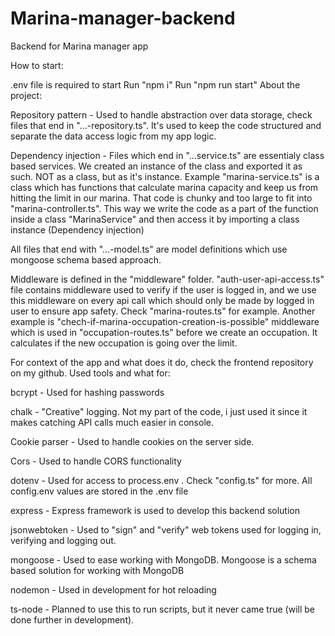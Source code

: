 # Marina-manager-backend
Backend for Marina manager app

How to start:

.env file is required to start
Run "npm i"
Run "npm run start"
About the project:

Repository pattern - Used to handle abstraction over data storage, check files that end in "...-repository.ts". It's used to keep the code structured and separate the data access logic from my app logic.

Dependency injection - Files which end in "...service.ts" are essentialy class based services. We created an instance of the class and exported it as such. NOT as a class, but as it's instance.
Example "marina-service.ts" is a class which has functions that calculate marina capacity and keep us from hitting the limit 
in our marina. That code is chunky and too large to fit into "marina-controller.ts". This way we write the code as a part of the function inside a class "MarinaService" and then access it by importing a class instance (Dependency injection)

All files that end with "...-model.ts" are model definitions which use mongoose schema based approach.

Middleware is defined in the "middleware" folder. "auth-user-api-access.ts" file contains middleware used to verify if the user is logged in, and we use this
middleware on every api call which should only be made by logged in user to ensure app safety. 
Check "marina-routes.ts" for example. 
Another example is "chech-if-marina-occupation-creation-is-possible" middleware which is used in "occupation-routes.ts" before we create an occupation. It calculates if the new occupation
is going over the limit.

For context of the app and what does it do, check the frontend repository on my github.
Used tools and what for:

bcrypt - Used for hashing passwords

chalk - "Creative" logging. Not my part of the code, i just used it since it makes catching API calls much easier in console.

Cookie parser - Used to handle cookies on the server side. 

Cors - Used to handle CORS functionality

dotenv - Used for access to process.env . Check "config.ts" for more. All config.env values are stored in the .env file

express - Express framework is used to develop this backend solution

jsonwebtoken - Used to "sign" and "verify" web tokens used for logging in, verifying and logging out.

mongoose - Used to ease working with MongoDB. Mongoose is a schema based solution for working with MongoDB

nodemon - Used in development for hot reloading

ts-node - Planned to use this to run scripts, but it never came true (will be done further in development).

